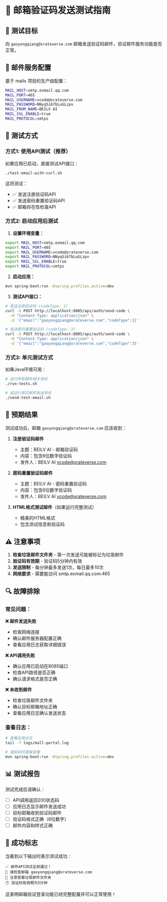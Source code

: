 # 📧 邮箱验证码发送测试指南

## 🎯 测试目标
向 `gaoyongqiang@xrateverse.com` 邮箱发送验证码邮件，验证邮件服务功能是否正常。

## 🔧 邮件服务配置

基于 mailx 项目的生产级配置：

```bash
MAIL_HOST=smtp.exmail.qq.com
MAIL_PORT=465
MAIL_USERNAME=vcode@xrateverse.com  
MAIL_PASSWORD=NNyqSi67bLuGLzpv
MAIL_FROM_NAME=BEILV AI
MAIL_SSL_ENABLE=true
MAIL_PROTOCOL=smtps
```

## 🧪 测试方式

### 方式1: 使用API测试（推荐）

如果应用已启动，直接测试API接口：

```bash
./test-email-with-curl.sh
```

这将测试：
- ✅ 发送注册验证码API
- ✅ 发送密码重置验证码API  
- ✅ 邮箱存在性检查API

### 方式2: 启动应用后测试

1. **设置环境变量：**
```bash
export MAIL_HOST=smtp.exmail.qq.com
export MAIL_PORT=465
export MAIL_USERNAME=vcode@xrateverse.com
export MAIL_PASSWORD=NNyqSi67bLuGLzpv
export MAIL_SSL_ENABLE=true
export MAIL_PROTOCOL=smtps
```

2. **启动应用：**
```bash
mvn spring-boot:run -Dspring.profiles.active=dev
```

3. **测试API接口：**
```bash
# 发送注册验证码 (codeType: 1)
curl -X POST http://localhost:8085/api/auth/send-code \
  -H "Content-Type: application/json" \
  -d '{"email":"gaoyongqiang@xrateverse.com","codeType":1}'

# 发送密码重置验证码 (codeType: 3)
curl -X POST http://localhost:8085/api/auth/send-code \
  -H "Content-Type: application/json" \
  -d '{"email":"gaoyongqiang@xrateverse.com","codeType":3}'
```

### 方式3: 单元测试方式

如果Java环境可用：

```bash
# 运行所有邮件相关测试
./run-tests.sh

# 或运行真实邮件发送测试
./send-test-email.sh
```

## 📧 预期结果

测试成功后，邮箱 `gaoyongqiang@xrateverse.com` 应该收到：

1. **注册验证码邮件**
   - 主题：BEILV AI - 邮箱验证码
   - 内容：包含6位数字验证码
   - 发件人：BEILV AI <vcode@xrateverse.com>

2. **密码重置验证码邮件**
   - 主题：BEILV AI - 密码重置验证码
   - 内容：包含6位数字验证码
   - 发件人：BEILV AI <vcode@xrateverse.com>

3. **HTML格式测试邮件**（如果运行完整测试）
   - 精美的HTML格式
   - 包含测试信息和验证码

## ⚠️ 注意事项

1. **检查垃圾邮件文件夹** - 第一次发送可能被标记为垃圾邮件
2. **验证码有效期** - 验证码5分钟内有效
3. **发送限制** - 每分钟最多发送1次，每日最多10次
4. **网络要求** - 需要能访问 smtp.exmail.qq.com:465

## 🔍 故障排除

### 常见问题：

**❌ 邮件发送失败**
- 检查网络连接
- 确认邮件服务器配置正确
- 查看应用日志获取详细错误

**❌ API调用失败**
- 确认应用已启动在8085端口
- 检查API路径是否正确
- 确认请求格式是否正确

**❌ 未收到邮件**
- 检查垃圾邮件文件夹
- 确认目标邮箱地址正确
- 查看应用日志确认发送状态

### 查看日志：

```bash
# 查看应用日志
tail -f logs/mall-portal.log

# 或启动时直接查看
mvn spring-boot:run -Dspring.profiles.active=dev
```

## 📊 测试报告

测试完成后请确认：
- [ ] API调用返回200状态码
- [ ] 应用日志显示邮件发送成功
- [ ] 目标邮箱收到验证码邮件
- [ ] 验证码格式正确（6位数字）
- [ ] 邮件内容和样式正确

## 🎉 成功标志

当看到以下输出时表示测试成功：

```
✅ 邮件API测试全部通过！
📮 请检查邮箱 gaoyongqiang@xrateverse.com
📁 注意查看垃圾邮件文件夹
🕐 验证码有效期为5分钟
```

这表明邮箱验证登录功能已经完整配置并可以正常使用！